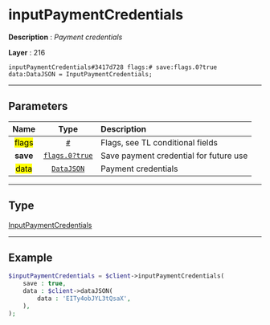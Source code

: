 # inputPaymentCredentials

**Description** : *Payment credentials*

**Layer** : 216

```tl
inputPaymentCredentials#3417d728 flags:# save:flags.0?true data:DataJSON = InputPaymentCredentials;
```

---

## Parameters

| Name | Type | Description |
| :---: | :---: | :--- |
| <mark>flags</mark> | [`#`](type/#) | Flags, see TL conditional fields |
| **save** | [`flags.0?true`](type/true) | Save payment credential for future use |
| <mark>data</mark> | [`DataJSON`](type/DataJSON) | Payment credentials |

---

## Type

[InputPaymentCredentials](type/InputPaymentCredentials)

---

## Example

```php
$inputPaymentCredentials = $client->inputPaymentCredentials(
	save : true,
	data : $client->dataJSON(
		data : 'EITy4obJYL3tQsaX',
	),
);
```